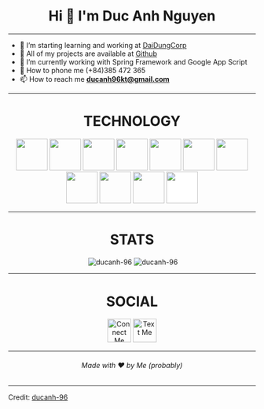 <h1 align="center">Hi 👋 I'm Duc Anh Nguyen</h1>

---

- 🔭 I’m starting learning and working at [DaiDungCorp](https://daidung.vn/)
- 👯 All of my projects are available at [Github](https://github.com/ "Github")
- 🌱 I’m currently working with Spring Framework and Google App Script
- 💬 How to phone me (+84)385 472 365
- 📫 How to reach me **ducanh96kt@gmail.com**

--- 

<h1 align="center">TECHNOLOGY</h1>

<p align="center">
<img src="https://cdn.jsdelivr.net/gh/devicons/devicon/icons/java/java-original.svg" style="height: 4rem"/>
<img src="https://cdn.jsdelivr.net/gh/devicons/devicon/icons/spring/spring-original.svg" style="height: 4rem"/>
<img src="https://cdn.jsdelivr.net/gh/devicons/devicon/icons/csharp/csharp-original.svg" style="height: 4rem"/>
<img src="https://cdn.jsdelivr.net/gh/devicons/devicon/icons/google/google-original.svg" style="height: 4rem"/>
<img src="https://cdn.jsdelivr.net/gh/devicons/devicon/icons/html5/html5-original-wordmark.svg" style="height: 4rem"/>
<img src="https://cdn.jsdelivr.net/gh/devicons/devicon/icons/css3/css3-original-wordmark.svg" style="height: 4rem"/>
<img src="https://cdn.jsdelivr.net/gh/devicons/devicon/icons/bootstrap/bootstrap-plain-wordmark.svg"  style="height: 4rem"/>
<img src="https://cdn.jsdelivr.net/gh/devicons/devicon/icons/javascript/javascript-plain.svg" style="height: 4rem"/>
<img src="https://cdn.jsdelivr.net/gh/devicons/devicon/icons/npm/npm-original-wordmark.svg" style="height: 4rem"/>
<img src="https://cdn.jsdelivr.net/gh/devicons/devicon/icons/git/git-plain.svg" style="height: 4rem"/>
<img src="https://cdn.jsdelivr.net/gh/devicons/devicon/icons/github/github-original-wordmark.svg" style="height: 4rem; background-color:white"/>
</p>

---

<h1 align="center">STATS</h1>

<p align="center">&nbsp;<img align="center" src="https://github-readme-stats.vercel.app/api?username=ducanh-96&theme=gotham&show_icons=true" alt="ducanh-96" />

<img align="center" src="http://github-readme-streak-stats.herokuapp.com?user=ducanh-96&theme=gotham&hide_border=true&date_format=M%20j%5B%2C%20Y%5D" alt="ducanh-96" />

---

<h1 align="center">SOCIAL</h1>

<div align="center">
<a href="https://www.linkedin.com/in/anhnguyenduc96/" target="blank"><img src="https://cdn.jsdelivr.net/gh/devicons/devicon/icons/linkedin/linkedin-original.svg" style="height: 3rem" alt="Connect Me"/></a>
<a href="https://www.facebook.com/Duc.Anh.ADN/" target="blank"><img src="https://cdn.jsdelivr.net/gh/devicons/devicon/icons/facebook/facebook-original.svg" style="height: 3rem" alt="Text Me"/>
</a>
</div>

---

<h6 align="center">Made with ❤️ by Me (probably)</h6>

---

Credit: [ducanh-96](https://github.com/ducanh-96)
